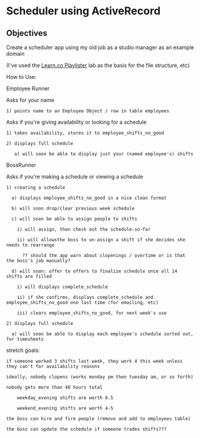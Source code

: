 # Scheduler using ActiveRecord

## Objectives

Create a scheduler app using my old job as a studio manager as an example domain
    
(I've used the <a href="https://github.com/learn-co-students/playlister-on-activerecord-web-0916">Learn.co Playlister</a> lab as the basis for the file structure, etc) 


How to Use: 

Employee Runner
  
  Asks for your name

    1) points name to an Employee Object / row in table employees

  Asks if you're giving availability or looking for a schedule

    1) takes availability, stores it to employee_shifts_no_good 
    
    2) displays full schedule 

       a) will soon be able to display just your (named employee's) shifts 


BossRunner

  Asks if you're making a schedule or viewing a schedule

    1) creating a schedule 

      a) displays employee_shifts_no_good in a nice clean format 
      
      b) will soon drop/clear previous week schedule
      
      c) will soon be able to assign people to shifts 

        i) will assign, then check out the schedule-so-far
            
        ii) will allowsthe boss to un-assign a shift if she decides she needs to rearrange 

          ?? should the app warn about clopenings / overtime or is that the boss's job manually?

      d) will soon: offer to offers to finalize schedule once all 14 shifts are filled 

        i) will displays complete_schedule

        ii) if she confirms, displays complete_schedule and employee_shifts_no_good one last time (for emailing, etc)

        iii) clears employee_shifts_no_good, for next week's use 
  
    2) displays full schedule 

      a) will soon be able to display each employee's schedule sorted out, for timesheets
 



stretch goals:

    if someone worked 3 shifts last week, they work 4 this week unless they can't for availability reasons 

    ideally, nobody clopens (works monday pm then tuesday am, or so forth)

    nobody gets more than 40 hours total

        weekday_evening shifts are worth 6.5 

        weekend_evening shifts are worth 4-5 

    the boss can hire and fire people (remove and add to employees table)

    the boss can update the schedule if someone trades shifts??? 